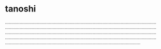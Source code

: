# tanoshi

...............................................................................................................................................................................................................................................................................................................................................................................................................................................................................................................................................................................................................................